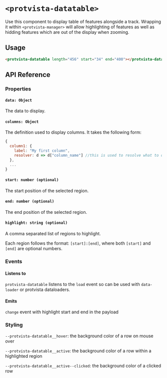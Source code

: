 # `<protvista-datatable>`

Use this component to display table of features alongside a track. Wrapping it within `<protvista-manager>` will allow highlighting of features as well as hidding features which are out of the display when zooming.

## Usage

```html
<protvista-datatable length="456" start="34" end="400"></protvista-datatable>
```

## API Reference

### Properties

#### `data: Object`

The data to display.

#### `columns: Object`

The definition used to display columns. It takes the following form:

```Javascript
{
  column1: {
    label: "My first column",
    resolver: d => d["column_name"] //this is used to resolve what to display in the column
  },
  ...
}
```

#### `start: number (optional)`

The start position of the selected region.

#### `end: number (optional)`

The end position of the selected region.

#### `highlight: string (optional)`

A comma separated list of regions to highlight.

Each region follows the format: `[start]:[end]`, where both `[start]` and `[end]` are optional numbers.

### Events

#### Listens to

`protvista-datatable` listens to the `load` event so can be used with `data-loader` or protvista dataloaders.

#### Emits

`change` event with highlight start and end in the payload

### Styling

`--protvista-datatable__hover`: the background color of a row on mouse over

`--protvista-datatable__active`: the background color of a row within a highlighted region

`--protvista-datatable__active--clicked`: the background color of a clicked row
